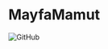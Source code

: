 # MayfaMamut
<img alt="GitHub" src="https://img.shields.io/badge/github%20-%23121011.svg?&style=for-the-badge&logo=github&logoColor=white"/>
